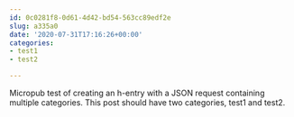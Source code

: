```yaml
---
id: 0c0281f8-0d61-4d42-bd54-563cc89edf2e
slug: a335a0
date: '2020-07-31T17:16:26+00:00'
categories:
- test1
- test2

---
```


Micropub test of creating an h-entry with a JSON request containing multiple categories. This post should have two categories, test1 and test2.
